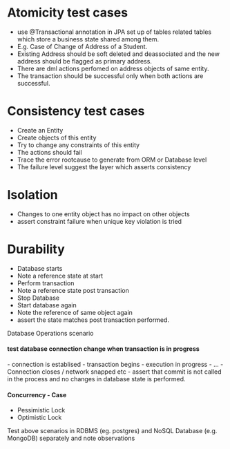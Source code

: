 # Atomicity test cases

- use @Transactional annotation in JPA set up of tables related tables which store a business state shared among them.
- E.g. Case of Change of Address of a Student.
- Existing Address should be soft deleted and deassociated and the new address should be flagged as primary address.
- There are dml actions perfomed on address objects of same entity.
- The transaction should be successful only when both actions are successful.

# Consistency test cases

- Create an Entity
- Create objects of this entity
- Try to change any constraints of this entity
- The actions should fail
- Trace the error rootcause to generate from ORM or Database level
- The failure level suggest the layer which asserts consistency

# Isolation

- Changes to one entity object has no impact on other objects
- assert constraint failure when unique key violation is tried

# Durability

- Database starts
- Note a reference state at start
- Perform transaction
- Note a reference state post transaction
- Stop Database
- Start database again
- Note the reference of same object again
- assert the state matches post transaction performed.

Database Operations scenario

<h4>test database connection change when transaction is in progress</h4>
- connection is establised
- transaction begins
- execution in progress
- ...
- Connection closes / network snapped etc
- assert that commit is not called in the process and no changes in database state is performed.

<h4>Concurrency - Case</h4>

- Pessimistic Lock
- Optimistic Lock

Test above scenarios in RDBMS (eg. postgres) and NoSQL Database (e.g. MongoDB) separately and note observations
